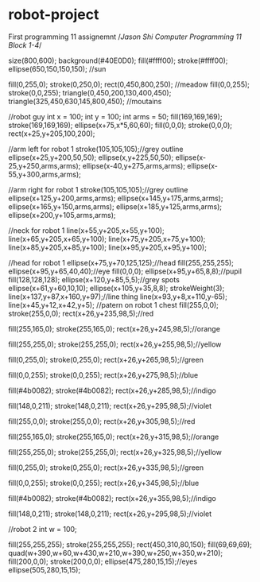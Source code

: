 # robot-project
First programming 11 assignemnt 
/*Jason Shi
Computer Programming 11 
Block 1-4*/




size(800,600);
background(#40E0D0);
fill(#ffff00);
stroke(#ffff00);
ellipse(650,150,150,150); //sun

fill(0,255,0);
stroke(0,250,0);
rect(0,450,800,250);  //meadow
fill(0,0,255);
stroke(0,0,255);
triangle(0,450,200,130,400,450);
triangle(325,450,630,145,800,450);  //moutains

//robot guy
int x = 100;
int y = 100;
int arms = 50;
fill(169,169,169);
stroke(169,169,169);
ellipse(x+75,x*5,60,60);
fill(0,0,0);
stroke(0,0,0);
rect(x+25,y+205,100,200);

//arm left for robot 1
stroke(105,105,105);//grey outline
ellipse(x+25,y+200,50,50);
ellipse(x,y+225,50,50);
ellipse(x-25,y+250,arms,arms);
ellipse(x-40,y+275,arms,arms);
ellipse(x-55,y+300,arms,arms);

//arm right for robot 1
stroke(105,105,105);//grey outline
ellipse(x+125,y+200,arms,arms);
ellipse(x+145,y+175,arms,arms);
ellipse(x+165,y+150,arms,arms);
ellipse(x+185,y+125,arms,arms);
ellipse(x+200,y+105,arms,arms);

//neck for robot 1
line(x+55,y+205,x+55,y+100);
line(x+65,y+205,x+65,y+100);
line(x+75,y+205,x+75,y+100);
line(x+85,y+205,x+85,y+100);
line(x+95,y+205,x+95,y+100);

//head for robot 1
ellipse(x+75,y+70,125,125);//head
fill(255,255,255);
ellipse(x+95,y+65,40,40);//eye
fill(0,0,0);
ellipse(x+95,y+65,8,8);//pupil
fill(128,128,128);
ellipse(x+120,y+85,5,5);//grey spots
ellipse(x+61,y+60,10,10);
ellipse(x+105,y+35,8,8);
strokeWeight(3);
line(x+137,y+87,x+160,y+97);//line thing
line(x+93,y+8,x+110,y-65);
line(x+45,y+12,x+42,y+5);
//patern on robot 1 chest
fill(255,0,0);
stroke(255,0,0);
rect(x+26,y+235,98,5);//red

fill(255,165,0);
stroke(255,165,0);
rect(x+26,y+245,98,5);//orange

fill(255,255,0);
stroke(255,255,0);
rect(x+26,y+255,98,5);//yellow

fill(0,255,0);
stroke(0,255,0);
rect(x+26,y+265,98,5);//green

fill(0,0,255);
stroke(0,0,255);
rect(x+26,y+275,98,5);//blue

fill(#4b0082);
stroke(#4b0082);
rect(x+26,y+285,98,5);//indigo

fill(148,0,211);
stroke(148,0,211);
rect(x+26,y+295,98,5);//violet

fill(255,0,0);
stroke(255,0,0);
rect(x+26,y+305,98,5);//red

fill(255,165,0);
stroke(255,165,0);
rect(x+26,y+315,98,5);//orange

fill(255,255,0);
stroke(255,255,0);
rect(x+26,y+325,98,5);//yellow

fill(0,255,0);
stroke(0,255,0);
rect(x+26,y+335,98,5);//green

fill(0,0,255);
stroke(0,0,255);
rect(x+26,y+345,98,5);//blue

fill(#4b0082);
stroke(#4b0082);
rect(x+26,y+355,98,5);//indigo

fill(148,0,211);
stroke(148,0,211);
rect(x+26,y+295,98,5);//violet

//robot 2
int w = 100;

fill(255,255,255);
stroke(255,255,255);
rect(450,310,80,150);
fill(69,69,69);
quad(w+390,w+60,w+430,w+210,w+390,w+250,w+350,w+210);
fill(200,0,0);
stroke(200,0,0);
ellipse(475,280,15,15);//eyes
ellipse(505,280,15,15);
